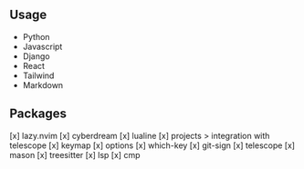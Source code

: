 ## Usage
* Python
* Javascript
* Django
* React
* Tailwind
* Markdown

## Packages

[x] lazy.nvim
[x] cyberdream
[x] lualine
[x] projects > integration with telescope
[x] keymap
[x] options
[x] which-key
[x] git-sign
[x] telescope
[x] mason
[x] treesitter
[x] lsp
[x] cmp
